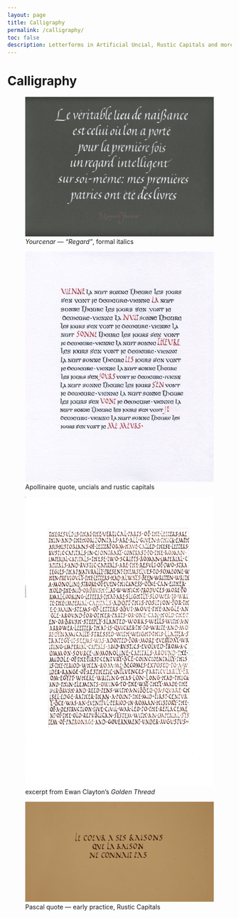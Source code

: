 ```yaml
---
layout: page
title: Calligraphy
permalink: /calligraphy/
toc: false
description: Letterforms in Artificial Uncial, Rustic Capitals and more.
---
```


# Calligraphy

<figure>
  <img src="/assets/img/yourcenar.jpg" alt="Marguerite Yourcenar — 'Regard'" width="600">
  <figcaption><em>Yourcenar — “Regard”</em>, formal italics </figcaption>
</figure>

<figure>
  <img src="/assets/img/apollinaire.jpeg" alt="Apollinaire — Artificial Uncial" width="600">
  <figcaption>Apollinaire quote, uncials and rustic capitals</figcaption>
</figure>

<figure>
  <img src="/assets/img/rustic_capitals.png" alt="Rustic Capitals practice" width="600">
  <figcaption>excerpt from Ewan Clayton’s <em>Golden Thread</em></figcaption>
</figure>

<figure>
  <img src="/assets/img/pascal_coeur.jpeg" alt="Pascal — Rustic Capitals" width="600">
  <figcaption>Pascal quote — early practice, Rustic Capitals</figcaption>
</figure>
